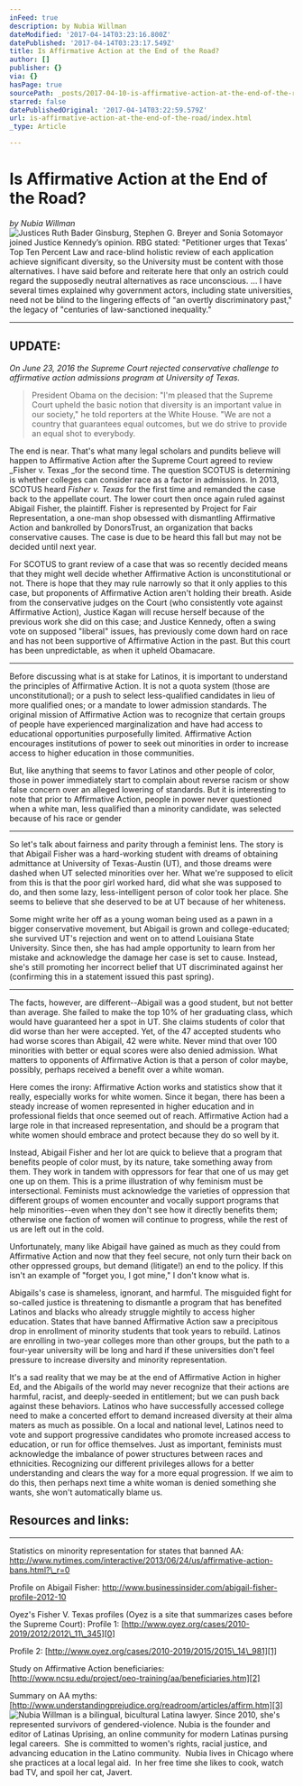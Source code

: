 ```yaml
---
inFeed: true
description: by Nubia Willman
dateModified: '2017-04-14T03:23:16.800Z'
datePublished: '2017-04-14T03:23:17.549Z'
title: Is Affirmative Action at the End of the Road?
author: []
publisher: {}
via: {}
hasPage: true
sourcePath: _posts/2017-04-10-is-affirmative-action-at-the-end-of-the-road.md
starred: false
datePublishedOriginal: '2017-04-14T03:22:59.579Z'
url: is-affirmative-action-at-the-end-of-the-road/index.html
_type: Article

---
```

# Is Affirmative Action at the End of the Road?

_by Nubia Willman_
![Justices Ruth Bader Ginsburg, Stephen G. Breyer and Sonia Sotomayor joined Justice Kennedy’s  opinion. RBG stated: "Petitioner urges that Texas’ Top Ten Percent Law and race-blind holistic review of each application achieve significant diversity, so the University must be content with those alternatives. I have said before and reiterate here that only an ostrich could regard the supposedly neutral alternatives as race unconscious. … I have several times explained why government actors, including state universities, need not be blind to the lingering effects of "an overtly discriminatory past," the legacy of "centuries of law-sanctioned inequality."](https://the-grid-user-content.s3-us-west-2.amazonaws.com/52ed655b-f978-45ff-aa7e-e0da81b453f9.jpg)

---

## UPDATE:

_On June 23, 2016 the Supreme Court rejected conservative challenge to affirmative action admissions program at University of Texas._

> President Obama on the decision: "I'm pleased that the Supreme Court upheld the basic notion that diversity is an important value in our society," he told reporters at the White House. "We are not a country that guarantees equal outcomes, but we do strive to provide an equal shot to everybody.

The end is near. That's what many legal scholars and pundits believe will happen to Affirmative Action after the Supreme Court agreed to review _Fisher v. Texas _for the second time. The question SCOTUS is determining is whether colleges can consider race as a factor in admissions. In 2013, SCOTUS heard _Fisher v. Texas_ for the first time and remanded the case back to the appellate court. The lower court then once again ruled against Abigail Fisher, the plaintiff. Fisher is represented by Project for Fair Representation, a one-man shop obsessed with dismantling Affirmative Action and bankrolled by DonorsTrust, an organization that backs conservative causes. The case is due to be heard this fall but may not be decided until next year.

For SCOTUS to grant review of a case that was so recently decided means that they might well decide whether Affirmative Action is unconstitutional or not. There is hope that they may rule narrowly so that it only applies to this case, but proponents of Affirmative Action aren't holding their breath. Aside from the conservative judges on the Court (who consistently vote against Affirmative Action), Justice Kagan will recuse herself because of the previous work she did on this case; and Justice Kennedy, often a swing vote on supposed "liberal" issues, has previously come down hard on race and has not been supportive of Affirmative Action in the past. But this court has been unpredictable, as when it upheld Obamacare.

---

Before discussing what is at stake for Latinos, it is important to understand the principles of Affirmative Action. It is not a quota system (those are unconstitutional); or a push to select less-qualified candidates in lieu of more qualified ones; or a mandate to lower admission standards. The original mission of Affirmative Action was to recognize that certain groups of people have experienced marginalization and have had access to educational opportunities purposefully limited. Affirmative Action encourages institutions of power to seek out minorities in order to increase access to higher education in those communities.

But, like anything that seems to favor Latinos and other people of color, those in power immediately start to complain about reverse racism or show false concern over an alleged lowering of standards. But it is interesting to note that prior to Affirmative Action, people in power never questioned when a white man, less qualified than a minority candidate, was selected because of his race or gender

---

So let's talk about fairness and parity through a feminist lens. The story is that Abigail Fisher was a hard-working student with dreams of obtaining admittance at University of Texas-Austin (UT), and those dreams were dashed when UT selected minorities over her. What we're supposed to elicit from this is that the poor girl worked hard, did what she was supposed to do, and then some lazy, less-intelligent person of color took her place. She seems to believe that she deserved to be at UT because of her whiteness.

Some might write her off as a young woman being used as a pawn in a bigger conservative movement, but Abigail is grown and college-educated; she survived UT's rejection and went on to attend Louisiana State University. Since then, she has had ample opportunity to learn from her mistake and acknowledge the damage her case is set to cause. Instead, she's still promoting her incorrect belief that UT discriminated against her (confirming this in a statement issued this past spring).

---

The facts, however, are different--Abigail was a good student, but not better than average. She failed to make the top 10% of her graduating class, which would have guaranteed her a spot in UT. She claims students of color that did worse than her were accepted. Yet, of the 47 accepted students who had worse scores than Abigail, 42 were white. Never mind that over 100 minorities with better or equal scores were also denied admission. What matters to opponents of Affirmative Action is that a person of color maybe, possibly, perhaps received a benefit over a white woman.

Here comes the irony: Affirmative Action works and statistics show that it really, especially works for white women. Since it began, there has been a steady increase of women represented in higher education and in professional fields that once seemed out of reach. Affirmative Action had a large role in that increased representation, and should be a program that white women should embrace and protect because they do so well by it.

Instead, Abigail Fisher and her lot are quick to believe that a program that benefits people of color must, by its nature, take something away from them. They work in tandem with oppressors for fear that one of us may get one up on them. This is a prime illustration of why feminism must be intersectional. Feminists must acknowledge the varieties of oppression that different groups of women encounter and vocally support programs that help minorities--even when they don't see how it directly benefits them; otherwise one faction of women will continue to progress, while the rest of us are left out in the cold.

Unfortunately, many like Abigail have gained as much as they could from Affirmative Action and now that they feel secure, not only turn their back on other oppressed groups, but demand (litigate!) an end to the policy. If this isn't an example of "forget you, I got mine," I don't know what is.

Abigails's case is shameless, ignorant, and harmful. The misguided fight for so-called justice is threatening to dismantle a program that has benefited Latinos and blacks who already struggle mightily to access higher education. States that have banned Affirmative Action saw a precipitous drop in enrollment of minority students that took years to rebuild. Latinos are enrolling in two-year colleges more than other groups, but the path to a four-year university will be long and hard if these universities don't feel pressure to increase diversity and minority representation.

It's a sad reality that we may be at the end of Affirmative Action in higher Ed, and the Abigails of the world may never recognize that their actions are harmful, racist, and deeply-seeded in entitlement; but we can push back against these behaviors. Latinos who have successfully accessed college need to make a concerted effort to demand increased diversity at their alma maters as much as possible. On a local and national level, Latinos need to vote and support progressive candidates who promote increased access to education, or run for office themselves. Just as important, feminists must acknowledge the imbalance of power structures between races and ethnicities. Recognizing our different privileges allows for a better understanding and clears the way for a more equal progression. If we aim to do this, then perhaps next time a white woman is denied something she wants, she won't automatically blame us.

## Resources and links:

---

Statistics on minority representation for states that banned AA: http://www.nytimes.com/interactive/2013/06/24/us/affirmative-action-bans.html?\_r=0

Profile on Abigail Fisher: http://www.businessinsider.com/abigail-fisher-profile-2012-10

Oyez's Fisher V. Texas profiles (Oyez is a site that summarizes cases before the Supreme Court): Profile 1: [http://www.oyez.org/cases/2010-2019/2012/2012\_11\_345][0]

Profile 2: [http://www.oyez.org/cases/2010-2019/2015/2015\_14\_981][1]

Study on Affirmative Action beneficiaries: [http://www.ncsu.edu/project/oeo-training/aa/beneficiaries.htm][2]

Summary on AA myths: [http://www.understandingprejudice.org/readroom/articles/affirm.htm][3]
![ Nubia Willman is a bilingual, bicultural Latina lawyer. Since 2010, she's represented survivors of gendered-violence. Nubia is the founder and editor of Latinas Uprising, an online community for modern Latinas pursing legal careers.  She is committed to women's rights, racial justice, and advancing education in the Latino community.  Nubia lives in Chicago where she practices at a local legal aid.  In her free time she likes to cook, watch bad TV, and spoil her cat, Javert.  ](https://the-grid-user-content.s3-us-west-2.amazonaws.com/145ce78d-6b2c-428a-800f-2bebbd3d46ca.jpg)

[0]: http://www.oyez.org/cases/2010-2019/2012/2012_11_345
[1]: http://www.oyez.org/cases/2010-2019/2015/2015_14_981
[2]: http://www.ncsu.edu/project/oeo-training/aa/beneficiaries.htm
[3]: http://www.understandingprejudice.org/readroom/articles/affirm.htm